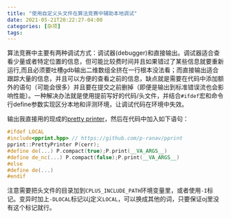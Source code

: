 ```yaml
---
title: "使用自定义头文件在算法竞赛中辅助本地调试"
date: 2021-05-21T20:22:27-04:00
categories: [杂项]
tags: 
---
```


算法竞赛中主要有两种调试方式：调试器(debugger)和直接输出。调试器适合查看少量或者特定位置的信息，但可能比较费时间并且如果错过了某些信息就要重新运行,而且必须要吐槽gdb输出二维数组全挤在一行根本没法看；而直接输出适合跟踪大量的信息，并且可以方便的查看之前的信息，缺点就是需要在代码中添加额外的语句（可能会很多）并且要在提交之前删掉（即便是输出到标准错误流也会影响性能）。一种解决办法就是使用提前写好的代码/头文件，并结合`#ifdef`宏和命令行define参数实现区分本地和评测环境，让调试代码在环境中失效。

输出我直接用的现成的[pretty printer](https://github.com/p-ranav/pprint)，然后在代码中加入如下语句：

```cpp
#ifdef LOCAL
#include<pprint.hpp> // https://github.com/p-ranav/pprint
pprint::PrettyPrinter P(cerr);
#define de(...) P.compact(true);P.print(__VA_ARGS__)
#define de_nc(...) P.compact(false);P.print(__VA_ARGS__)
#else
#define de(...)
#endif
```

注意需要把头文件的目录加到`CPLUS_INCLUDE_PATH`环境变量里，或者使用`-I`标记。变异时加上`-DLOCAL`标记以j定义`LOCAL`，可以换成其他的词，只要保证oj里没有这个标记就行。
